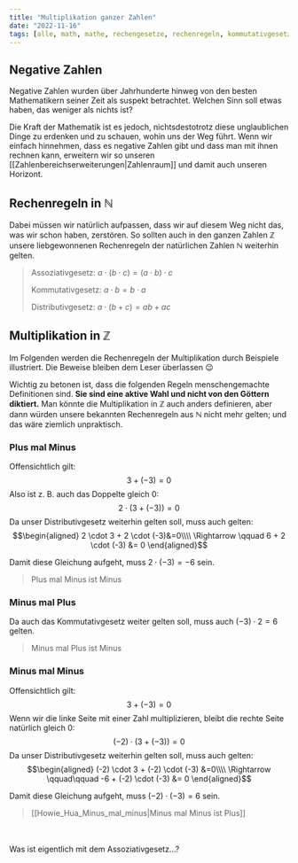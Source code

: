 ```yaml
---
title: "Multiplikation ganzer Zahlen"
date: "2022-11-16"
tags: [alle, math, mathe, rechengesetze, rechenregeln, kommutativgesetz, assoziativgesetz, distributivgesetz, minus, plus, vorzeichen, negative_zahlen, negative_numbers]
---
```


## Negative Zahlen


Negative Zahlen wurden über Jahrhunderte hinweg von den besten Mathematikern seiner Zeit als suspekt betrachtet. Welchen Sinn soll etwas haben, das weniger als nichts ist?

Die Kraft der Mathematik ist es jedoch, nichtsdestotrotz diese unglaublichen Dinge zu erdenken und zu schauen, wohin uns der Weg führt. 
Wenn wir einfach hinnehmen, dass es negative Zahlen gibt und dass man mit ihnen rechnen kann, erweitern wir so unseren [[Zahlenbereichserweiterungen|Zahlenraum]] und damit auch unseren Horizont. 

## Rechenregeln in $\mathbb{N}$

Dabei müssen wir natürlich aufpassen, dass wir auf diesem Weg nicht das, was wir schon haben, zerstören. So sollten auch in den ganzen Zahlen $\mathbb{Z}$ unsere liebgewonnenen Rechenregeln der natürlichen Zahlen $\mathbb{N}$ weiterhin gelten.

>Assoziativgesetz: $a \cdot (b \cdot c) = (a \cdot b) \cdot c$
>
>Kommutativgesetz: $a \cdot b = b \cdot a$
>
>Distributivgesetz: $a \cdot (b+c) = ab + ac$

## Multiplikation in $\mathbb{Z}$

Im Folgenden werden die Rechenregeln der Multiplikation durch Beispiele illustriert. Die Beweise bleiben dem Leser überlassen 😉

Wichtig zu betonen ist, dass die folgenden Regeln menschengemachte Definitionen sind. **Sie sind eine aktive Wahl und nicht von den Göttern diktiert.**
Man könnte die Multiplikation in $\mathbb{Z}$ auch anders definieren, aber dann würden unsere bekannten Rechenregeln aus $\mathbb{N}$ nicht mehr gelten; und das wäre ziemlich unpraktisch.

### Plus mal Minus

Offensichtlich gilt: 
$$3+(-3)=0$$
Also ist z. B. auch das Doppelte gleich 0:
$$2 \cdot \left(3 + (-3)\right)=0$$
Da unser Distributivgesetz weiterhin gelten soll, muss auch gelten: 
$$\begin{aligned}
2 \cdot 3 + 2 \cdot (-3)&=0\\\\
\Rightarrow \qquad 6 + 2 \cdot (-3) &= 0
\end{aligned}$$

Damit diese Gleichung aufgeht, muss $2 \cdot (-3) = -6$ sein. 

>Plus mal Minus ist Minus

### Minus mal Plus

Da auch das Kommutativgesetz weiter gelten soll, muss auch $(-3) \cdot 2 = 6$ gelten.

> Minus mal Plus ist Minus

### Minus mal Minus

Offensichtlich gilt:
$$3+(-3)=0$$
Wenn wir die linke Seite mit einer Zahl multiplizieren, bleibt die rechte Seite natürlich gleich 0:
$$(-2) \cdot \left(3 + (-3)\right)=0$$
Da unser Distributivgesetz weiterhin gelten soll, muss auch gelten: 
$$\begin{aligned}
(-2) \cdot 3 + (-2) \cdot (-3) &=0\\\\
\Rightarrow \qquad\qquad -6 + (-2) \cdot (-3) &= 0
\end{aligned}$$

Damit diese Gleichung aufgeht, muss $(-2) \cdot (-3) = 6$ sein. 

>[[Howie_Hua_Minus_mal_minus|Minus mal Minus ist Plus]]

<br><br>
Was ist eigentlich mit dem Assoziativgesetz...?
